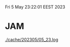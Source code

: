 Fri  5 May 23:22:01 EEST 2023
# JAM
<a href='./cache/202305/05_23.log'>./cache/202305/05_23.log</a>
